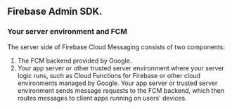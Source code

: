 ## Firebase Admin SDK.

### Your server environment and FCM

The server side of Firebase Cloud Messaging consists of two components:

1. The FCM backend provided by Google.
2. Your app server or other trusted server environment where your server logic runs, such as Cloud Functions for
   Firebase or other cloud environments managed by Google.
   Your app server or trusted server environment sends message requests to the FCM backend, which then routes messages
   to client apps running on users' devices.

```

```